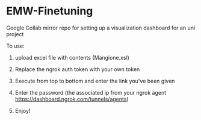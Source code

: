 # EMW-Finetuning
Google Collab mirror repo for setting up a visualization dashboard for an uni project

To use: 
1. upload excel file with contents (Mangione.xsl)

2. Replace the ngrok auth token with your own token

3. Execute from top to bottom and enter the link you've been given

4. Enter the password (the associated ip from your ngrok agent https://dashboard.ngrok.com/tunnels/agents)

5. Enjoy!
